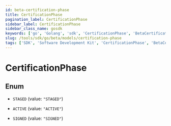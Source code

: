 ```yaml
---
id: beta-certification-phase
title: CertificationPhase
pagination_label: CertificationPhase
sidebar_label: CertificationPhase
sidebar_class_name: gosdk
keywords: ['go', 'Golang', 'sdk', 'CertificationPhase', 'BetaCertificationPhase'] 
slug: /tools/sdk/go/beta/models/certification-phase
tags: ['SDK', 'Software Development Kit', 'CertificationPhase', 'BetaCertificationPhase']
---
```


# CertificationPhase

## Enum


* `STAGED` (value: `"STAGED"`)

* `ACTIVE` (value: `"ACTIVE"`)

* `SIGNED` (value: `"SIGNED"`)


